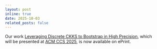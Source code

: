 ```yaml
---
layout: post
inline: true
date: 2025-10-03
related_posts: false
---
```


Our work [Leveraging Discrete CKKS to Bootstrap in High Precision](https://eprint.iacr.org/2025/1786), which will be presented at [ACM CCS 2025](https://www.sigsac.org/ccs/CCS2025/), is now available on ePrint.
